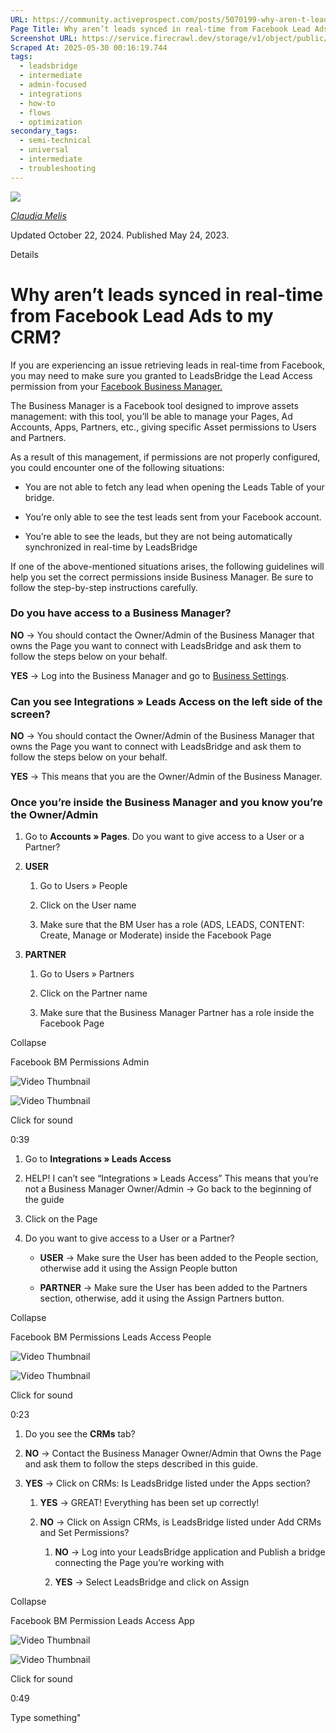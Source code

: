 ```yaml
---
URL: https://community.activeprospect.com/posts/5070199-why-aren-t-leads-synced-in-real-time-from-facebook-lead-ads-to-my-crm
Page Title: Why aren’t leads synced in real-time from Facebook Lead Ads to my CRM?
Screenshot URL: https://service.firecrawl.dev/storage/v1/object/public/media/screenshot-98d607df-e060-49c7-b485-a297c6248250.png
Scraped At: 2025-05-30 00:16:19.744
tags:
  - leadsbridge
  - intermediate
  - admin-focused
  - integrations
  - how-to
  - flows
  - optimization
secondary_tags:
  - semi-technical
  - universal
  - intermediate
  - troubleshooting
---
```


[![](https://content2.bloomfire.com/avatars/users/1451136/thumb/thumbnail.png?f=1623686660&Expires=1748567764&Signature=Q7x0EwlxES0hvUgBHOYTTGeGR3odqFWLEzt7O-xmCXlP96mar1s5oe9tW3fMpzluxTm11P9GYwlqaEZzVQoiPHx5Em9I8Zg9SieGpWMPxP~zejUlB9Kdkje0AR2sl6YPYOEivTAjQuDSX6l6GvCgOgDMNLH3WzK0p~K6PLRhSIJngXS~mM3tMk1CaX4yCakXlTKQROVt2bZuKLbAWOlp742ugbt4wRxc4nnSEG1pEjwuFGnUeOvPdFljX9y1m6mzKMdH73FRM3yhu285pMQf4YR6ClB1L2SbAju0wVyUrSU5OlrMU1~sZloQeSNNUoeqkHR2feRCiE-B4cGRd5-r9A__&Key-Pair-Id=APKAIDFCFZ2UHE5LPIUA)](https://community.activeprospect.com/memberships/8017840-claudia-melis)

[_Claudia Melis_](https://community.activeprospect.com/memberships/8017840-claudia-melis)

Updated October 22, 2024. Published May 24, 2023.

Details

# Why aren’t leads synced in real-time from Facebook Lead Ads to my CRM?

If you are experiencing an issue retrieving leads in real-time from Facebook, you may need to make sure you granted to LeadsBridge the Lead Access permission from your [Facebook Business Manager.](https://www.facebook.com/business/help/442345745885606?id=180505742745347)

The Business Manager is a Facebook tool designed to improve assets management: with this tool, you’ll be able to manage your Pages, Ad Accounts, Apps, Partners, etc., giving specific Asset permissions to Users and Partners.

As a result of this management, if permissions are not properly configured, you could encounter one of the following situations:

- You are not able to fetch any lead when opening the Leads Table of your bridge.

- You’re only able to see the test leads sent from your Facebook account.

- You’re able to see the leads, but they are not being automatically synchronized in real-time by LeadsBridge


If one of the above-mentioned situations arises, the following guidelines will help you set the correct permissions inside Business Manager. Be sure to follow the step-by-step instructions carefully.

### **Do you have access to a Business Manager?**

**NO** → You should contact the Owner/Admin of the Business Manager that owns the Page you want to connect with LeadsBridge and ask them to follow the steps below on your behalf.

**YES** → Log into the Business Manager and go to [Business Settings](https://business.facebook.com/settings/).

### **Can you see Integrations » Leads Access on the left side of the screen?**

**NO** → You should contact the Owner/Admin of the Business Manager that owns the Page you want to connect with LeadsBridge and ask them to follow the steps below on your behalf.

**YES** → This means that you are the Owner/Admin of the Business Manager.

### **Once you’re inside the Business Manager and you know you’re the Owner/Admin**

1. Go to **Accounts » Pages**. Do you want to give access to a User or a Partner?

1. **USER**

      1. Go to Users » People

      2. Click on the User name

      3. Make sure that the BM User has a role (ADS, LEADS, CONTENT: Create, Manage or Moderate) inside the Facebook Page
2. **PARTNER**

      1. Go to Users » Partners

      2. Click on the Partner name

      3. Make sure that the Business Manager Partner has a role inside the Facebook Page

Collapse

Facebook BM Permissions Admin

![Video Thumbnail](https://fast.wistia.net/embed/medias/8bqvj65gdk/swatch)

![Video Thumbnail](https://embed-ssl.wistia.com/deliveries/1a7552d0fedfba086a316fedfb13936baed56505.webp?image_crop_resized=960x542)

Click for sound

0:39

1. Go to **Integrations » Leads Access**

1. HELP! I can’t see “Integrations » Leads Access” This means that you’re not a Business Manager Owner/Admin → Go back to the beginning of the guide

2. Click on the Page

3. Do you want to give access to a User or a Partner?

      - **USER** → Make sure the User has been added to the People section, otherwise add it using the Assign People button

      - **PARTNER** → Make sure the User has been added to the Partners section, otherwise, add it using the Assign Partners button.

Collapse

Facebook BM Permissions Leads Access People

![Video Thumbnail](https://fast.wistia.net/embed/medias/yyu2xzmvpj/swatch)

![Video Thumbnail](https://embed-ssl.wistia.com/deliveries/a82021787ef4e23cf3d267472ae3b05523bc0ede.webp?image_crop_resized=960x473)

Click for sound

0:23

1. Do you see the **CRMs** tab?

1. **NO** → Contact the Business Manager Owner/Admin that Owns the Page and ask them to follow the steps described in this guide.

2. **YES** → Click on CRMs: Is LeadsBridge listed under the Apps section?

      1. **YES** → GREAT! Everything has been set up correctly!

      2. **NO** → Click on Assign CRMs, is LeadsBridge listed under Add CRMs and Set Permissions?

         1. **NO** → Log into your LeadsBridge application and Publish a bridge connecting the Page you’re working with

         2. **YES** → Select LeadsBridge and click on Assign

Collapse

Facebook BM Permission Leads Access App

![Video Thumbnail](https://fast.wistia.net/embed/medias/ippx2mi0xe/swatch)

![Video Thumbnail](https://embed-ssl.wistia.com/deliveries/0893733dd9ceb951dbde7770e6a3e0971064ffaf.webp?image_crop_resized=960x539)

Click for sound

0:49

Type something"

